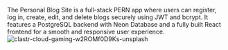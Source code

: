 The Personal Blog Site is a full-stack PERN app where users can register, log in, create, edit, and delete blogs securely using JWT and bcrypt. It features a PostgreSQL backend with Neon Database and a fully built React frontend for a smooth and responsive user experience.
![clastr-cloud-gaming-w2ROMf0D9Ks-unsplash](https://github.com/user-attachments/assets/a776922a-a853-4619-9777-5bf11d1b49e2)
